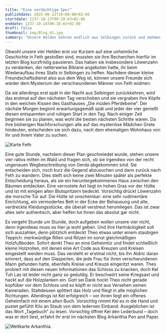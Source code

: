 ```yaml
---
title: "Eine verdächtige Spur"
publishdate: 2025-06-22T10:00:00+02:00
startdate: 1237-10-13T00:10:03+02:00
enddate: 1237-10-14T00:10:03+02:00
draft: false
thumbnail: img/Blog_41.jpg
summary: "Unsere Helden kehren endlich aus Selbingen zurück und nehmen die Spur des verschwundenen Mädchens Grete wieder auf. Eine geheimnisvolle Waldhütte, eine blutige Axt und ein verschlossenes Geheimfach. Ob sie dieses geknackt kriegen und wertvoll Informationen finden können, erfahrt ihr hier:"
---
```


Obwohl unsere vier Helden erst vor Kurzem auf eine unheimliche Geschichte in Feth gestoßen sind, mussten sie ihre Recherchen hierfür im letzten Blog kurzfristig pausieren. Das haben sie insbesondere Löwenzahn zu verdanken, der netterweise Bibiane angeboten hatte, ihr beim Wiederaufbau ihres Stalls in Selbingen zu helfen. Nachdem dieser kleine Freundschaftsdienst also aus dem Weg ist, können unsere Freunde sich wieder dem Mysterium der verschwundenen Männer von Feth widmen.

Da sie allerdings erst spät in der Nacht aus Selbingen zurückkehren, wird das erstmal auf den nächsten Tag verschoben und sie vergraben ihre Köpfe in den weichen Kissen des Gasthauses „Die müden Pferdebeine“. Der nächste Morgen beginnt erwartungsgemäß spät und jeder der vier genießt diesen entspannten und ruhigen Start in den Tag. Nach einiger Zeit beginnen sie zu planen, was wohl die besten nächsten Schritte wären. Da ihre bisherigen Nachforschungen alle auf das mysteriöse Mädchen Grete hindeuten, entscheiden sie sich dazu, nach dem ehemaligen Wohnhaus von ihr und ihrem Vater zu suchen.

<div class="img-max center">
  <img class="img-fluid" title="Karte Feth" alt="Karte Feth" src="/img/feth.jpg" />
</div>

Eine gute Stunde, nachdem dieser Plan geschmiedet wurde, stehen unsere vier ratlos mitten im Wald und fragen sich, ob sie irgendwo von der recht ungenauen Wegbeschreibung von Gerda abgekommen sind. Sie entscheiden sich, noch kurz die Gegend abzusuchen und dann zurück nach Feth zu wandern. Dies stellt sich keine zwei Minuten später als perfekte Entscheidung heraus, als sie ein heruntergekommenes Haus zwischen den Bäumen entdecken. Eine verrostete Axt liegt im hohen Gras vor der Hütte und ist mit einigen alten Blutspritzern bedeckt. Vorsichtig drückt Löwenzahn die morsche Tür auf. Die Hütte ist unscheinbar: eine sehr rudimentäre Einrichtung, ein vermodertes Bett in der Ecke der Behausung und alte, verdreckte Kleidungsstücke, die überall verstreut herumliegen. Das ist zwar alles sehr authentisch, aber helfen tut ihnen das absolut gar nicht.

Es vergeht Stunde um Stunde, doch aufgeben wollen unsere vier nicht, denn irgendwas muss es hier ja wohl geben. Und ihre Hartnäckigkeit soll sich auszahlen, denn plötzlich entdeckt Theo etwas unter einem staubigen Teppich: merkwürdige Rillen und Ritzen im sonst gleichmäßigen Holzfußboden. Sofort denkt Theo an eine Geheimtür und findet schließlich kleine Holzrollen, mit denen eine Art Code aus Kreuzen und Kreisen eingestellt werden muss. Das versteht er erstmal nicht, bis ihn Aldric daran erinnert, dass auf den Glasperlen, die jede Frau für ihren verschwundenen Mann gefunden hatte, ebenfalls Kreise und Kreuze eingeritzt waren. Theo probiert mit diesen neuen Informationen das Schloss zu knacken, doch Kel Tuh Las ist leider nicht ganz so geduldig. Er beschwört seine Kriegsaxt und hackt auf die Holzplanken ein. Gott sei Dank hockt Theo nicht gerade kopfüber vor dem Schloss und so köpft er nicht aus Versehen seinen Kameraden. Stattdessen splittert das Holz und fliegt in alle möglichen Richtungen. Allerdings ist Kel erfolgreich – vor ihnen liegt ein offenes Geheimfach mit einem alten Buch. Vorsichtig nimmt Kel es in die Hand und pustet gefühlt Kilo an Staub von dem ledernen Einband. Ausgeblichen ist das Wort „Tagebuch“ zu lesen. Vorsichtig öffnet Kel den Lederbund – doch was er dort liest, erfahrt ihr erst im nächsten Blog Arkanthia Pen and Paper.

<div class="img-max center">
  <img class="img-fluid" title="Weltkarte Arkanthia" alt="Weltkarte Arkanthia." src="/img/Arkanthia_Full_Map_Feth.jpg" />
</div>

